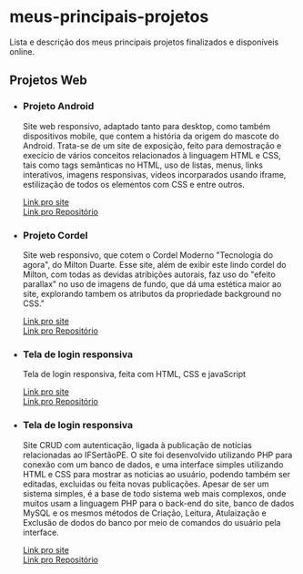 # <h1>meus-principais-projetos</h1>
Lista e descrição dos meus principais projetos finalizados e disponíveis online.

<h2>Projetos Web</h2>
<ul>
  <li>
    <h3>Projeto Android</h3>
    <p>Site web responsivo, adaptado tanto para desktop, como também dispositivos mobile, que contem a história da origem do mascote do Android. Trata-se de um site de exposição, feito para demostração e execício de vários conceitos relacionados à linguagem HTML e CSS, tais como tags semânticas no HTML, uso de listas, menus, links interativos, imagens responsivas, videos incorparados usando iframe, estilização de todos os elementos com CSS e entre outros.</p>
    <a href="https://emanoel-ferreira-ls.github.io/ProjetoAndroid/" target="_blank">Link pro site</a> <br>
    <a href="https://github.com/Emanoel-Ferreira-LS/ProjetoAndroid" target="_blank">Link pro Repositório</a>
  </li>

  <li>
    <h3>Projeto Cordel</h3>
    <p>Site web responsivo, que cotem o Cordel Moderno "Tecnologia do agora", do Milton Duarte. Esse site, além de exibir este lindo cordel do Milton, com todas as devidas atribições autorais, faz uso do "efeito parallax" no uso de imagens de fundo, que dá uma estética maior ao site, explorando tambem os atributos da propriedade background no CSS."</p>
    <a href="https://emanoel-ferreira-ls.github.io/projeto-cordel/" target="_blank">Link pro site</a> <br>
     <a href="https://github.com/Emanoel-Ferreira-LS/projeto-cordel" target="_blank">Link pro Repositório</a>
  </li>

   <li>
    <h3>Tela de login responsiva</h3>
    <p>Tela de login responsiva, feita com HTML, CSS e javaScript</p>
    <a href="https://emanoel-ferreira-ls.github.io/projeto-login/" target="_blank">Link pro site</a> <br>
     <a href="https://github.com/Emanoel-Ferreira-LS/projeto-login" target="_blank">Link pro Repositório</a>
  </li>

   <li>
    <h3>Tela de login responsiva</h3>
    <p>Site CRUD com autenticação, ligada à publicação de notícias relacionadas ao IFSertãoPE. O site foi desenvolvido utilizando PHP para conexão com um banco de dados, e uma interface simples utilizando HTML e CSS para mostrar as noticias ao usuário, podendo também ser editadas, excluidas ou feita novas publicações. Apesar de ser um sistema simples, é a base de todo sistema web mais complexos, onde muitos usam  a linguagem PHP para o back-end do site, banco de dados MySQL e os mesmos métodos de Criação, Leitura, Atulaização e Exclusão de dodos do banco por meio de comandos do usuário pela interface.</p>
    <a href="https://emanoel-ferreira-ls.github.io/projeto-login/" target="_blank">Link pro site</a> <br>
     <a href="https://github.com/Emanoel-Ferreira-LS/projeto-login" target="_blank">Link pro Repositório</a>
  </li>
</ul>


